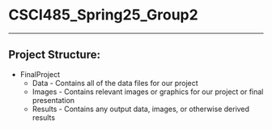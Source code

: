 # CSCI485_Spring25_Group2
---

## Project Structure:
* FinalProject
    * Data - Contains all of the data files for our project
    * Images - Contains relevant images or graphics for our project or final presentation
    * Results - Contains any output data, images, or otherwise derived results
